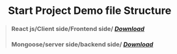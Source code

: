  <p align="center">
    <h1 align="center">Start Project Demo file Structure </h1>
</p>

> ###  React js/Client side/Frontend side/ *[Download](https://github.com/julfiker755/client)*
> ###  Mongoose/server side/backend side/ *[Download](https://github.com/julfiker755/mongoose-start-server)*



